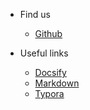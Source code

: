 * Find us
  * [Github](https://nexmaker-fab.github.io/2023zjude-keyidu/)


* Useful links
  * [Docsify](https://docsify.js.org/#/zh-cn/)
  * [Markdown](https://www.runoob.com/markdown/md-tutorial.html)
  * [Typora](https://typora.io/)

  
 
  


